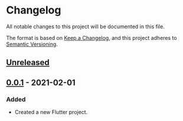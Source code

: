 # Changelog

All notable changes to this project will be documented in this file.

The format is based on [Keep a Changelog](https://keepachangelog.com/en/1.0.0/),
and this project adheres to [Semantic Versioning](https://semver.org/spec/v2.0.0.html).

## [Unreleased]

## [0.0.1] - 2021-02-01

### Added

- Created a new Flutter project.

[unreleased]: https://github.com/emirhanaydin/tasks-app/compare/v0.0.1...HEAD
[0.0.1]: https://github.com/emirhanaydin/tasks-app/releases/tag/v0.0.1
